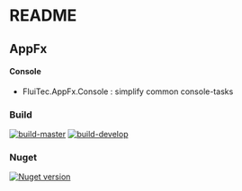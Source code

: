 # README #

## AppFx ##

#### Console ####

* FluiTec.AppFx.Console : simplify common console-tasks

### Build ###

[![build-master](https://github.com/FluiTec/FluiTec.AppFx.Console/actions/workflows/build.yml/badge.svg?branch=master)](https://github.com/FluiTec/FluiTec.AppFx.Console/actions/workflows/build.yml)
[![build-develop](https://github.com/FluiTec/FluiTec.AppFx.Console/actions/workflows/build.yml/badge.svg?branch=develop)](https://github.com/FluiTec/FluiTec.AppFx.Console/actions/workflows/build.yml)

### Nuget ###

[![Nuget version](https://img.shields.io/nuget/v/FluiTec.AppFx.Options.svg)](https://www.nuget.org/packages/FluiTec.AppFx.Options/)